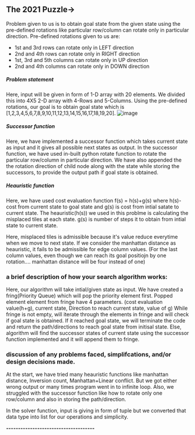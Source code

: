 The 2021 Puzzle->
--------------------

Problem given to us is to obtain goal state from the given state using the pre-defined rotations like particular row/column 
can rotate only in particular direction.
Pre-defined rotations given to us are: 

* 1st and 3rd rows can rotate only in LEFT direction
* 2nd and 4th rows can rotate only in RIGHT direction
* 1st, 3rd and 5th columns can rotate only in UP direction
* 2nd and 4th columns can rotate only in DOWN direction

##### Problem statement
Here, input will be given in form of 1-D array with 20 elements. We divided this into 4X5 2-D array with 4-Rows and 5-Columns. 
Using the pre-defined rotations, our goal is to obtain goal state which is [1,2,3,4,5,6,7,8,9,10,11,12,13,14,15,16,17,18,19,20]. 
![image](https://user-images.githubusercontent.com/85077692/133934180-f33714a9-f529-481c-ac0c-2bbcf03641e6.png)

##### Successor function
Here, we have implemented a successor function which takes current state as input and it gives all possible next states as output. 
In the successor function, we have used in-built python rotate function to rotate the particular row/column in particular direction. 
We have also appended the the rotation direction of child node along with the state while storing the successors, to provide the output path if goal state is obtained.

##### Heauristic function
Here, we have used cost evaluation function f(s) = h(s)+g(s) where h(s)-cost from current state to goal state and g(s) is cost from intial satate to current state.
The heauristic(h(s)) we used in this problme is calculating the misplaced tiles at each state.
g(s) is number of steps it to obtain from intial state to current state. 

Here, misplaced tiles is admissible because it's value reduce everytime when we move to next state. 
If we consider the manhattan distance as heauristic, it fails to be admissible for edge column values.
(For the last column values, even though we can reach its goal positiojn by one rotation.... manhattan distance will be four instead of  one)


### a brief description of how your search algorithm works:

Here, our algorithm will take intial/given state as input. 
We have created a fring(Priority Queue) which will pop the priority element first. 
Popped element element from fringe have 4 parameters. (cost evaluation value(h+g), current state, Direction to reach current state, value of g)
While fringe is not empty, will iterate through the elements in fringe and will check if goal state is obtained. 
If it reached goal state, we will terminate the code and return the path/directions to reach goal state from initisal state. 
Else, algorithm will find the successor states of current state using the successor function implemented and it will append them to fringe.

### discussion of any problems faced, simplifcations, and/or design decisions made.

At the start, we have tried many heauristic functions like manhattan distance, Inversion count, Manhattan+Linear conflict. 
But we got either wrong output or many times program went in to infinite loop. 
Also, we struggled with the successor function like how to rotate only one row/column and also in storing the path/direction.

In the solver function, input is giving in form of tuple but we converted that data type into list for our operations and simplicity. 

********-------------------------------------********
